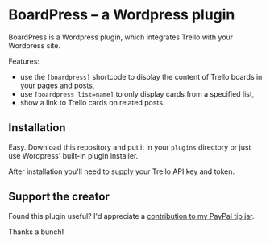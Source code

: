 # BoardPress – a Wordpress plugin

BoardPress is a Wordpress plugin, which integrates Trello with your Wordpress site.

Features:
* use the ```[boardpress]``` shortcode to display the content of Trello boards in your pages and posts,
* use ```[boardpress list=name]``` to only display cards from a specified list,
* show a link to Trello cards on related posts.

## Installation
Easy. Download this repository and put it in your ```plugins``` directory or just use Wordpress' built-in plugin installer.

After installation you'll need to supply your Trello API key and token.

## Support the creator
Found this plugin useful? I'd appreciate a [contribution to my PayPal tip jar](https://www.paypal.me/phareios).

Thanks a bunch!
